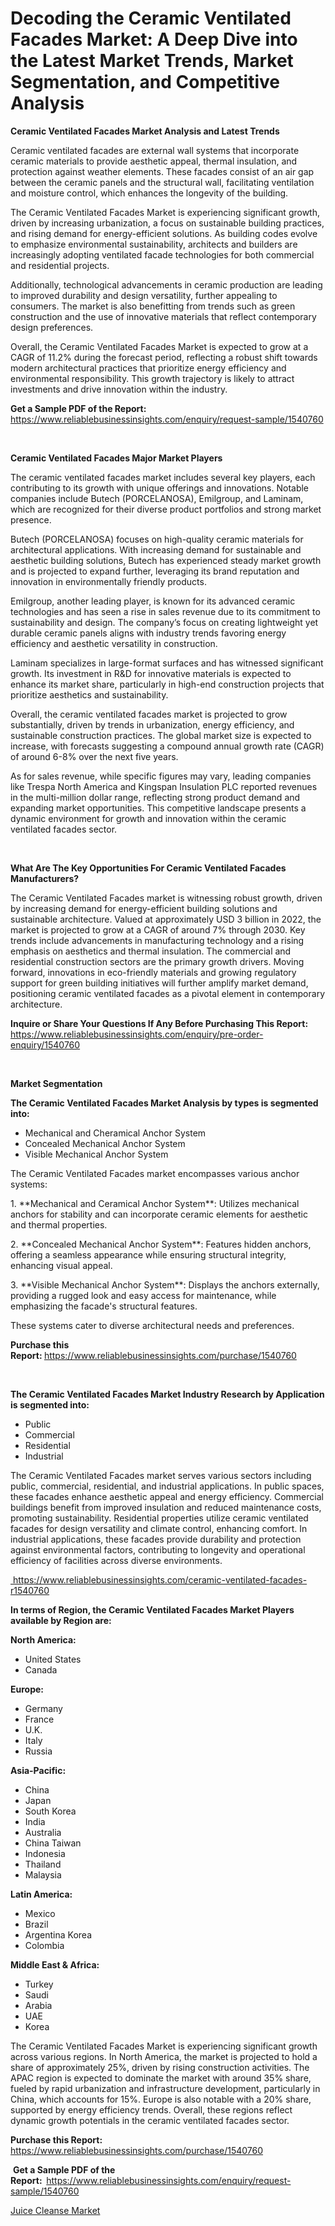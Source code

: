 <p><h1>Decoding the Ceramic Ventilated Facades Market: A Deep Dive into the Latest Market Trends, Market Segmentation, and Competitive Analysis</h1></p><p><strong>Ceramic Ventilated Facades Market Analysis and Latest Trends</strong></p>
<p><p>Ceramic ventilated facades are external wall systems that incorporate ceramic materials to provide aesthetic appeal, thermal insulation, and protection against weather elements. These facades consist of an air gap between the ceramic panels and the structural wall, facilitating ventilation and moisture control, which enhances the longevity of the building.</p><p>The Ceramic Ventilated Facades Market is experiencing significant growth, driven by increasing urbanization, a focus on sustainable building practices, and rising demand for energy-efficient solutions. As building codes evolve to emphasize environmental sustainability, architects and builders are increasingly adopting ventilated facade technologies for both commercial and residential projects.</p><p>Additionally, technological advancements in ceramic production are leading to improved durability and design versatility, further appealing to consumers. The market is also benefitting from trends such as green construction and the use of innovative materials that reflect contemporary design preferences. </p><p>Overall, the Ceramic Ventilated Facades Market is expected to grow at a CAGR of 11.2% during the forecast period, reflecting a robust shift towards modern architectural practices that prioritize energy efficiency and environmental responsibility. This growth trajectory is likely to attract investments and drive innovation within the industry.</p></p>
<p><strong>Get a Sample PDF of the Report:&nbsp;</strong> <a href="https://www.reliablebusinessinsights.com/enquiry/request-sample/1540760?utm_campaign=2321&utm_medium=2&utm_source=Github&utm_content=ia&utm_term=01042025&utm_id=ceramic-ventilated-facades">https://www.reliablebusinessinsights.com/enquiry/request-sample/1540760</a></p>
<p>&nbsp;</p>
<p><strong>Ceramic Ventilated Facades Major Market Players</strong></p>
<p><p>The ceramic ventilated facades market includes several key players, each contributing to its growth with unique offerings and innovations. Notable companies include Butech (PORCELANOSA), Emilgroup, and Laminam, which are recognized for their diverse product portfolios and strong market presence.</p><p>Butech (PORCELANOSA) focuses on high-quality ceramic materials for architectural applications. With increasing demand for sustainable and aesthetic building solutions, Butech has experienced steady market growth and is projected to expand further, leveraging its brand reputation and innovation in environmentally friendly products.</p><p>Emilgroup, another leading player, is known for its advanced ceramic technologies and has seen a rise in sales revenue due to its commitment to sustainability and design. The company’s focus on creating lightweight yet durable ceramic panels aligns with industry trends favoring energy efficiency and aesthetic versatility in construction.</p><p>Laminam specializes in large-format surfaces and has witnessed significant growth. Its investment in R&D for innovative materials is expected to enhance its market share, particularly in high-end construction projects that prioritize aesthetics and sustainability.</p><p>Overall, the ceramic ventilated facades market is projected to grow substantially, driven by trends in urbanization, energy efficiency, and sustainable construction practices. The global market size is expected to increase, with forecasts suggesting a compound annual growth rate (CAGR) of around 6-8% over the next five years.</p><p>As for sales revenue, while specific figures may vary, leading companies like Trespa North America and Kingspan Insulation PLC reported revenues in the multi-million dollar range, reflecting strong product demand and expanding market opportunities. This competitive landscape presents a dynamic environment for growth and innovation within the ceramic ventilated facades sector.</p></p>
<p>&nbsp;</p>
<p><strong>What Are The Key Opportunities For Ceramic Ventilated Facades Manufacturers?</strong></p>
<p><p>The Ceramic Ventilated Facades market is witnessing robust growth, driven by increasing demand for energy-efficient building solutions and sustainable architecture. Valued at approximately USD 3 billion in 2022, the market is projected to grow at a CAGR of around 7% through 2030. Key trends include advancements in manufacturing technology and a rising emphasis on aesthetics and thermal insulation. The commercial and residential construction sectors are the primary growth drivers. Moving forward, innovations in eco-friendly materials and growing regulatory support for green building initiatives will further amplify market demand, positioning ceramic ventilated facades as a pivotal element in contemporary architecture.</p></p>
<p><strong>Inquire or Share Your Questions If Any Before Purchasing This Report:</strong> <a href="https://www.reliablebusinessinsights.com/enquiry/pre-order-enquiry/1540760?utm_campaign=2321&utm_medium=2&utm_source=Github&utm_content=ia&utm_term=01042025&utm_id=ceramic-ventilated-facades">https://www.reliablebusinessinsights.com/enquiry/pre-order-enquiry/1540760</a></p>
<p>&nbsp;</p>
<p><strong>Market Segmentation</strong></p>
<p><strong>The Ceramic Ventilated Facades Market Analysis by types is segmented into:</strong></p>
<p><ul><li>Mechanical and Cheramical Anchor System</li><li>Concealed Mechanical Anchor System</li><li>Visible Mechanical Anchor System</li></ul></p>
<p><p>The Ceramic Ventilated Facades market encompasses various anchor systems: </p><p>1. **Mechanical and Ceramical Anchor System**: Utilizes mechanical anchors for stability and can incorporate ceramic elements for aesthetic and thermal properties. </p><p>2. **Concealed Mechanical Anchor System**: Features hidden anchors, offering a seamless appearance while ensuring structural integrity, enhancing visual appeal. </p><p>3. **Visible Mechanical Anchor System**: Displays the anchors externally, providing a rugged look and easy access for maintenance, while emphasizing the facade's structural features. </p><p>These systems cater to diverse architectural needs and preferences.</p></p>
<p><strong>Purchase this Report:&nbsp;</strong><a href="https://www.reliablebusinessinsights.com/purchase/1540760?utm_campaign=2321&utm_medium=2&utm_source=Github&utm_content=ia&utm_term=01042025&utm_id=ceramic-ventilated-facades">https://www.reliablebusinessinsights.com/purchase/1540760</a></p>
<p>&nbsp;</p>
<p><strong>The Ceramic Ventilated Facades Market Industry Research by Application is segmented into:</strong></p>
<p><ul><li>Public</li><li>Commercial</li><li>Residential</li><li>Industrial</li></ul></p>
<p><p>The Ceramic Ventilated Facades market serves various sectors including public, commercial, residential, and industrial applications. In public spaces, these facades enhance aesthetic appeal and energy efficiency. Commercial buildings benefit from improved insulation and reduced maintenance costs, promoting sustainability. Residential properties utilize ceramic ventilated facades for design versatility and climate control, enhancing comfort. In industrial applications, these facades provide durability and protection against environmental factors, contributing to longevity and operational efficiency of facilities across diverse environments.</p></p>
<p><a href="https://www.reliablebusinessinsights.com/ceramic-ventilated-facades-r1540760?utm_campaign=2321&utm_medium=2&utm_source=Github&utm_content=ia&utm_term=01042025&utm_id=ceramic-ventilated-facades">&nbsp;https://www.reliablebusinessinsights.com/ceramic-ventilated-facades-r1540760</a></p>
<p><strong>In terms of Region, the Ceramic Ventilated Facades Market Players available by Region are:</strong></p>
<p>
    <p> <strong> North America: </strong>
        <ul>
            <li>United States</li>
            <li>Canada</li>
        </ul>
        </p> 
    <p> <strong> Europe: </strong>
        <ul>
            <li>Germany</li>
            <li>France</li>
            <li>U.K.</li>
            <li>Italy</li>
            <li>Russia</li>
        </ul>
        </p> 
    <p> <strong> Asia-Pacific: </strong>
        <ul>
            <li>China</li>
            <li>Japan</li>
            <li>South Korea</li>
            <li>India</li>
            <li>Australia</li>
            <li>China Taiwan</li>
            <li>Indonesia</li>
            <li>Thailand</li>
            <li>Malaysia</li>
        </ul>
        </p> 
    <p> <strong> Latin America: </strong>
        <ul>
            <li>Mexico</li>
            <li>Brazil</li>
            <li>Argentina Korea</li>
            <li>Colombia</li>
        </ul>
        </p> 
    <p> <strong> Middle East & Africa: </strong>
        <ul>
            <li>Turkey</li>
            <li>Saudi</li>
            <li>Arabia</li>
            <li>UAE</li>
            <li>Korea</li>
        </ul>
    </p>
    </p>
<p><p>The Ceramic Ventilated Facades Market is experiencing significant growth across various regions. In North America, the market is projected to hold a share of approximately 25%, driven by rising construction activities. The APAC region is expected to dominate the market with around 35% share, fueled by rapid urbanization and infrastructure development, particularly in China, which accounts for 15%. Europe is also notable with a 20% share, supported by energy efficiency trends. Overall, these regions reflect dynamic growth potentials in the ceramic ventilated facades sector.</p></p>
<p><strong>Purchase this Report: </strong><a href="https://www.reliablebusinessinsights.com/purchase/1540760?utm_campaign=2321&utm_medium=2&utm_source=Github&utm_content=ia&utm_term=01042025&utm_id=ceramic-ventilated-facades">https://www.reliablebusinessinsights.com/purchase/1540760</a></p>
<p>&nbsp;<strong>Get a Sample PDF of the Report:&nbsp;&nbsp;</strong><a href="https://www.reliablebusinessinsights.com/enquiry/request-sample/1540760?utm_campaign=2321&utm_medium=2&utm_source=Github&utm_content=ia&utm_term=01042025&utm_id=ceramic-ventilated-facades">https://www.reliablebusinessinsights.com/enquiry/request-sample/1540760</a></p>
<p><strong></strong></p>
<p><p><a href="https://github.com/maclarensidney/Market-Research-Report-List-1/blob/main/juice-cleanse-market.md?utm_campaign=2321&utm_medium=2&utm_source=Github&utm_content=ia&utm_term=01042025&utm_id=ceramic-ventilated-facades">Juice Cleanse Market</a></p></p>